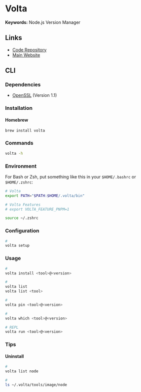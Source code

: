 # Volta

**Keywords:** Node.js Version Manager

## Links

- [Code Repository](https://github.com/volta-cli/volta)
- [Main Website](https://volta.sh)

## CLI

### Dependencies

- [OpenSSL](/openssl.md) (Version 1.1)

### Installation

#### Homebrew

```sh
brew install volta
```

### Commands

```sh
volta -h
```

### Environment

For Bash or Zsh, put something like this in your `$HOME/.bashrc` or `$HOME/.zshrc`:

```sh
# Volta
export PATH="$PATH:$HOME/.volta/bin"

# Volta Features
# export VOLTA_FEATURE_PNPM=1
```

```sh
source ~/.zshrc
```

### Configuration

```sh
#
volta setup
```

### Usage

```sh
#
volta install <tool>@<version>

#
volta list
volta list <tool>

#
volta pin <tool>@<version>

#
volta which <tool>@<version>

# REPL
volta run <tool>@<version>
```

### Tips

#### Uninstall

```sh
#
volta list node

#
ls ~/.volta/tools/image/node
```

<!--
NOT SUPPORTED YET: volta uninstall <tool>@<version>
-->

<!-- #### Autocomplete

For Bash or Zsh, put something like this in your `$HOME/.bashrc` or `$HOME/.zshrc`:

```sh
# Volta
source <(volta completions zsh) # bash
```

```sh
source ~/.zshrc
``` -->
